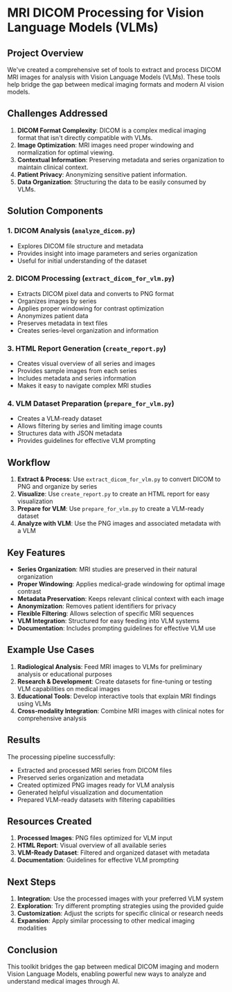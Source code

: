 # MRI DICOM Processing for Vision Language Models (VLMs)

## Project Overview

We've created a comprehensive set of tools to extract and process DICOM MRI images for analysis with Vision Language Models (VLMs). These tools help bridge the gap between medical imaging formats and modern AI vision models.

## Challenges Addressed

1. **DICOM Format Complexity**: DICOM is a complex medical imaging format that isn't directly compatible with VLMs.
2. **Image Optimization**: MRI images need proper windowing and normalization for optimal viewing.
3. **Contextual Information**: Preserving metadata and series organization to maintain clinical context.
4. **Patient Privacy**: Anonymizing sensitive patient information.
5. **Data Organization**: Structuring the data to be easily consumed by VLMs.

## Solution Components

### 1. DICOM Analysis (`analyze_dicom.py`)

- Explores DICOM file structure and metadata
- Provides insight into image parameters and series organization
- Useful for initial understanding of the dataset

### 2. DICOM Processing (`extract_dicom_for_vlm.py`)

- Extracts DICOM pixel data and converts to PNG format
- Organizes images by series
- Applies proper windowing for contrast optimization
- Anonymizes patient data
- Preserves metadata in text files
- Creates series-level organization and information

### 3. HTML Report Generation (`create_report.py`)

- Creates visual overview of all series and images
- Provides sample images from each series
- Includes metadata and series information
- Makes it easy to navigate complex MRI studies

### 4. VLM Dataset Preparation (`prepare_for_vlm.py`)

- Creates a VLM-ready dataset
- Allows filtering by series and limiting image counts
- Structures data with JSON metadata
- Provides guidelines for effective VLM prompting

## Workflow

1. **Extract & Process**: Use `extract_dicom_for_vlm.py` to convert DICOM to PNG and organize by series
2. **Visualize**: Use `create_report.py` to create an HTML report for easy visualization
3. **Prepare for VLM**: Use `prepare_for_vlm.py` to create a VLM-ready dataset
4. **Analyze with VLM**: Use the PNG images and associated metadata with a VLM

## Key Features

- **Series Organization**: MRI studies are preserved in their natural organization
- **Proper Windowing**: Applies medical-grade windowing for optimal image contrast
- **Metadata Preservation**: Keeps relevant clinical context with each image
- **Anonymization**: Removes patient identifiers for privacy
- **Flexible Filtering**: Allows selection of specific MRI sequences
- **VLM Integration**: Structured for easy feeding into VLM systems
- **Documentation**: Includes prompting guidelines for effective VLM use

## Example Use Cases

1. **Radiological Analysis**: Feed MRI images to VLMs for preliminary analysis or educational purposes
2. **Research & Development**: Create datasets for fine-tuning or testing VLM capabilities on medical images
3. **Educational Tools**: Develop interactive tools that explain MRI findings using VLMs
4. **Cross-modality Integration**: Combine MRI images with clinical notes for comprehensive analysis

## Results

The processing pipeline successfully:
- Extracted and processed MRI series from DICOM files
- Preserved series organization and metadata
- Created optimized PNG images ready for VLM analysis
- Generated helpful visualization and documentation
- Prepared VLM-ready datasets with filtering capabilities

## Resources Created

1. **Processed Images**: PNG files optimized for VLM input
2. **HTML Report**: Visual overview of all available series
3. **VLM-Ready Dataset**: Filtered and organized dataset with metadata
4. **Documentation**: Guidelines for effective VLM prompting

## Next Steps

1. **Integration**: Use the processed images with your preferred VLM system
2. **Exploration**: Try different prompting strategies using the provided guide
3. **Customization**: Adjust the scripts for specific clinical or research needs
4. **Expansion**: Apply similar processing to other medical imaging modalities

## Conclusion

This toolkit bridges the gap between medical DICOM imaging and modern Vision Language Models, enabling powerful new ways to analyze and understand medical images through AI. 